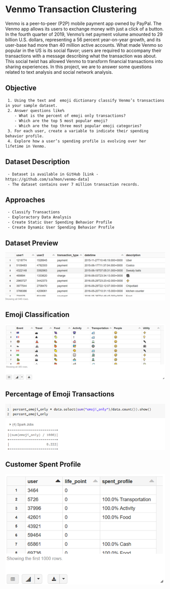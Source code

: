 # Venmo Transaction Clustering
Venmo is a peer-to-peer (P2P) mobile payment app owned by PayPal. The Venmo app allows its users to exchange money with just a click of a button. In the fourth quarter of 2019, Venmo’s net payment volume amounted to 29 billion U.S. dollars, representing a 56 percent year-on-year growth, and its user-base had more than 40 million active accounts. What made Venmo so popular in the US is its social flavor; users are required to accompany their transactions with a message describing what the transaction was about. This social twist has allowed Venmo to transform financial transactions into sharing experiences. In this project, we are to answer some questions related to text analysis and social network analysis. 

## Objective
     1. Using the text and  emoji dictionary classify Venmo’s transactions in your sample dataset.
     2. Answer questions like%
        - What is the percent of emoji only transactions? 
        - Which are the top 5 most popular emoji? 
        - Which are the top three most popular emoji categories?
     3. For each user, create a variable to indicate their spending behavior profile. 
     4. Explore how a user’s spending profile is evolving over her lifetime in Venmo.
## Dataset Description
     - Dataset is available in GitHub [Link - https://github.com/sa7mon/venmo-data]
     - The dataset contains over 7 million transaction records.
## Approaches
     - Classify Transactions
     - Exploractory Data Analysis
     - Create Static User Spending Behavior Profile
     - Create Dynamic User Spending Behavior Profile
     
## Dataset Preview
<img src = "dataset_preview.png">

## Emoji Classification
<img src = "Emoji_classification_dict.png">

## Percentage of Emoji Transactions
<img src = "Percent_emoji_data.png">

## Customer Spent Profile
<img src = "Spent_profile.png">

